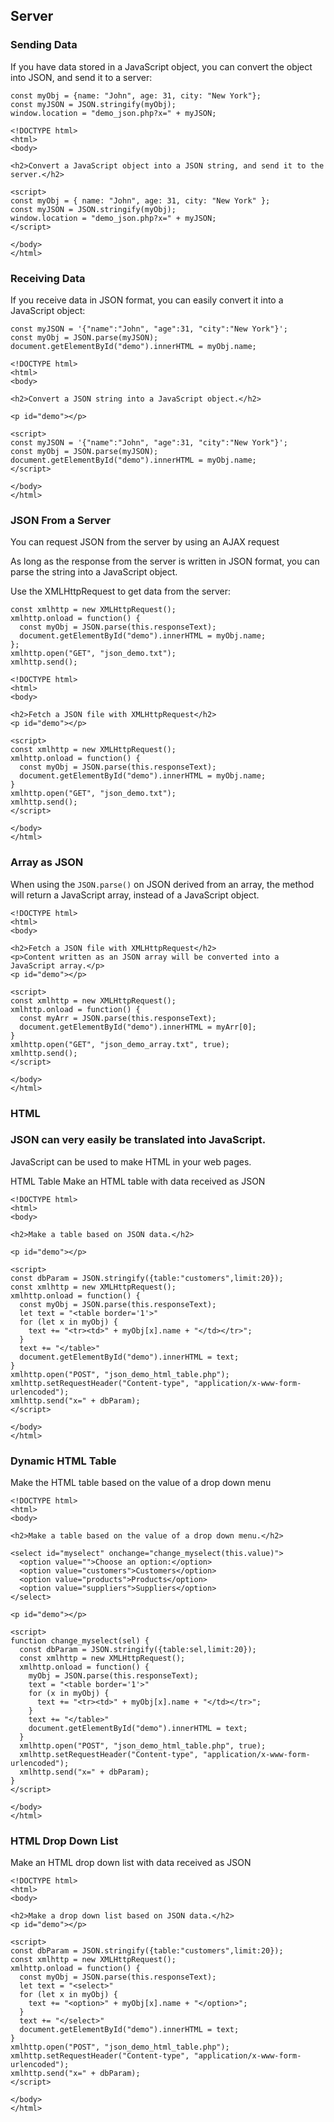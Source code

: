 ## Server
### Sending Data 

If you have data stored in a JavaScript object, you can convert the object into JSON, and send it to a server:

```
const myObj = {name: "John", age: 31, city: "New York"};
const myJSON = JSON.stringify(myObj);
window.location = "demo_json.php?x=" + myJSON;
```

```
<!DOCTYPE html>
<html>
<body>

<h2>Convert a JavaScript object into a JSON string, and send it to the server.</h2>

<script>
const myObj = { name: "John", age: 31, city: "New York" };
const myJSON = JSON.stringify(myObj);
window.location = "demo_json.php?x=" + myJSON;
</script>

</body>
</html>
```
### Receiving Data
If you receive data in JSON format, you can easily convert it into a JavaScript object:

```
const myJSON = '{"name":"John", "age":31, "city":"New York"}';
const myObj = JSON.parse(myJSON);
document.getElementById("demo").innerHTML = myObj.name;
```

```
<!DOCTYPE html>
<html>
<body>

<h2>Convert a JSON string into a JavaScript object.</h2>

<p id="demo"></p>

<script>
const myJSON = '{"name":"John", "age":31, "city":"New York"}';
const myObj = JSON.parse(myJSON);
document.getElementById("demo").innerHTML = myObj.name;
</script>

</body>
</html>
```

### JSON From a Server
You can request JSON from the server by using an AJAX request

As long as the response from the server is written in JSON format, you can parse the string into a JavaScript object.


Use the XMLHttpRequest to get data from the server:
```
const xmlhttp = new XMLHttpRequest();
xmlhttp.onload = function() {
  const myObj = JSON.parse(this.responseText);
  document.getElementById("demo").innerHTML = myObj.name;
};
xmlhttp.open("GET", "json_demo.txt");
xmlhttp.send();
```
```
<!DOCTYPE html>
<html>
<body>

<h2>Fetch a JSON file with XMLHttpRequest</h2>
<p id="demo"></p>

<script>
const xmlhttp = new XMLHttpRequest();
xmlhttp.onload = function() {
  const myObj = JSON.parse(this.responseText);
  document.getElementById("demo").innerHTML = myObj.name;
}
xmlhttp.open("GET", "json_demo.txt");
xmlhttp.send();
</script>

</body>
</html>
```

### Array as JSON
When using the `JSON.parse()` on JSON derived from an array, the method will return a JavaScript array, instead of a JavaScript object.
```
<!DOCTYPE html>
<html>
<body>

<h2>Fetch a JSON file with XMLHttpRequest</h2>
<p>Content written as an JSON array will be converted into a JavaScript array.</p>
<p id="demo"></p>

<script>
const xmlhttp = new XMLHttpRequest();
xmlhttp.onload = function() {
  const myArr = JSON.parse(this.responseText);
  document.getElementById("demo").innerHTML = myArr[0];
}
xmlhttp.open("GET", "json_demo_array.txt", true);
xmlhttp.send();
</script>

</body>
</html>
```
### HTML
### JSON can very easily be translated into JavaScript.

JavaScript can be used to make HTML in your web pages.

HTML Table
Make an HTML table with data received as JSON
```
<!DOCTYPE html>
<html>
<body>

<h2>Make a table based on JSON data.</h2>

<p id="demo"></p>

<script>
const dbParam = JSON.stringify({table:"customers",limit:20});
const xmlhttp = new XMLHttpRequest();
xmlhttp.onload = function() {
  const myObj = JSON.parse(this.responseText);
  let text = "<table border='1'>"
  for (let x in myObj) {
    text += "<tr><td>" + myObj[x].name + "</td></tr>";
  }
  text += "</table>"    
  document.getElementById("demo").innerHTML = text;
}
xmlhttp.open("POST", "json_demo_html_table.php");
xmlhttp.setRequestHeader("Content-type", "application/x-www-form-urlencoded");
xmlhttp.send("x=" + dbParam);
</script>

</body>
</html>
```
### Dynamic HTML Table
Make the HTML table based on the value of a drop down menu
```
<!DOCTYPE html>
<html>
<body>

<h2>Make a table based on the value of a drop down menu.</h2>

<select id="myselect" onchange="change_myselect(this.value)">
  <option value="">Choose an option:</option>
  <option value="customers">Customers</option>
  <option value="products">Products</option>
  <option value="suppliers">Suppliers</option>
</select>

<p id="demo"></p>

<script>
function change_myselect(sel) {
  const dbParam = JSON.stringify({table:sel,limit:20});
  const xmlhttp = new XMLHttpRequest();
  xmlhttp.onload = function() {
    myObj = JSON.parse(this.responseText);
    text = "<table border='1'>"
    for (x in myObj) {
      text += "<tr><td>" + myObj[x].name + "</td></tr>";
    }
    text += "</table>"    
    document.getElementById("demo").innerHTML = text;
  }
  xmlhttp.open("POST", "json_demo_html_table.php", true);
  xmlhttp.setRequestHeader("Content-type", "application/x-www-form-urlencoded");
  xmlhttp.send("x=" + dbParam);
}
</script>

</body>
</html>
```

### HTML Drop Down List
Make an HTML drop down list with data received as JSON
```
<!DOCTYPE html>
<html>
<body>

<h2>Make a drop down list based on JSON data.</h2>
<p id="demo"></p>

<script>
const dbParam = JSON.stringify({table:"customers",limit:20});
const xmlhttp = new XMLHttpRequest();
xmlhttp.onload = function() {
  const myObj = JSON.parse(this.responseText);
  let text = "<select>"
  for (let x in myObj) {
    text += "<option>" + myObj[x].name + "</option>";
  }
  text += "</select>"
  document.getElementById("demo").innerHTML = text;
}
xmlhttp.open("POST", "json_demo_html_table.php");
xmlhttp.setRequestHeader("Content-type", "application/x-www-form-urlencoded");
xmlhttp.send("x=" + dbParam);
</script>

</body>
</html>
```